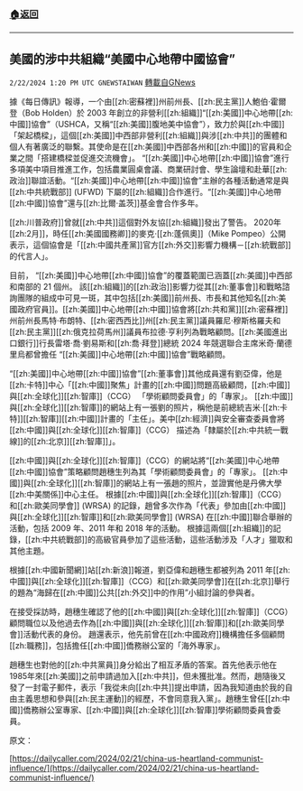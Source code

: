 ###  [:house:返回](README.md)
---


## 美國的涉中共組織“美國中心地帶中國協會”
`2/22/2024 1:20 PM UTC GNEWSTAIWAN` [轉載自GNews](https://gnews.org/articles/2332316)

據《每日傳訊》報導，一个由[[zh:密蘇裡]]州前州長、[[zh:民主黨]]人鮑伯·霍爾登（Bob Holden）於 2003 年創立的非營利[[zh:組織]]“[[zh:美國]]中心地帶[[zh:中國]]協會”（USHCA，又稱“[[zh:美國]]腹地美中協會”），致力於與[[zh:中國]]「架起橋樑」，這個[[zh:美國]]中西部非營利[[zh:組織]]與涉[[zh:中共]]的團體和個人有著廣泛的聯繫。其使命是在[[zh:美國]]中西部各州和[[zh:中國]]的官員和企業之間「搭建橋樑並促進交流機會」。  “[[zh:美國]]中心地帶[[zh:中國]]協會”進行多項美中項目推進工作，包括農業圓桌會議、商業研討會、學生論壇和赴華[[zh:政治]]聯誼活動。“[[zh:美國]]中心地帶[[zh:中國]]協會”主辦的各種活動通常是與[[zh:中共統戰部]] (UFWD) 下屬的[[zh:組織]]合作進行。“[[zh:美國]]中心地帶[[zh:中國]]協會”還与[[zh:比爾·盖茨]]基金會合作多年。

  

[[zh:川普政府]]曾就[[zh:中共]]這個對外友協[[zh:組織]]發出了警告。  2020年[[zh:2月]]，時任[[zh:美國國務卿]]的麥克‧[[zh:蓬佩奧]]（Mike Pompeo）公開表示，這個協會是「[[zh:中國共產黨]]官方[[zh:外交]]影響力機構－[[zh:統戰部]]的代言人」。

  

目前， “[[zh:美國]]中心地帶[[zh:中國]]協會”的覆蓋範圍已涵蓋[[zh:美國]]中西部和南部的 21 個州。 該[[zh:組織]]的[[zh:政治]]影響力從其[[zh:董事會]]和戰略諮詢團隊的組成中可見一斑，其中包括[[zh:美國]]前州長、市長和其他知名[[zh:美國政府官員]]。[[zh:美國]]中心地帶[[zh:中國]]協會將[[zh:共和黨]][[zh:密蘇裡]]州前州長馬特·布朗特、[[zh:密西西比]]州[[zh:民主黨]]議員羅尼·穆斯格羅夫和[[zh:民主黨]][[zh:俄克拉荷馬州]]議員布拉德·亨利列為戰略顧問。[[zh:美國進出口銀行]]行長雷塔·喬·劉易斯和[[zh:喬·拜登]]總統 2024 年競選聯合主席米奇·蘭德里烏都曾擔任 “[[zh:美國]]中心地帶[[zh:中國]]協會”戰略顧問。

  

“[[zh:美國]]中心地帶[[zh:中國]]協會”[[zh:董事會]]其他成員還有劉亞偉，他是[[zh:卡特]]中心「[[zh:中國]]聚焦」計畫的[[zh:中國]]問題高級顧問，[[zh:中國]]與[[zh:全球化]][[zh:智庫]]（CCG） 「學術顧問委員會」的「專家」。 [[zh:中國]]與[[zh:全球化]][[zh:智庫]]的網站上有一張劉的照片，稱他是前總統吉米·[[zh:卡特]][[zh:智庫]][[zh:中國]]計畫的「主任」。美中[[zh:經濟]]與安全審查委員會將[[zh:中國]]與[[zh:全球化]][[zh:智庫]]（CCG） 描述為「隸屬於[[zh:中共統一戰線]]的[[zh:北京]][[zh:智庫]]」。

  

[[zh:中國]]與[[zh:全球化]][[zh:智庫]]（CCG）的網站將“[[zh:美國]]中心地帶[[zh:中國]]協會”策略顧問趙穗生列為其「學術顧問委員會」的「專家」。 [[zh:中國]]與[[zh:全球化]][[zh:智庫]]的網站上有一張趙的照片，並證實他是丹佛大學[[zh:中美關係]]中心主任。 根據[[zh:中國]]與[[zh:全球化]][[zh:智庫]]（CCG）和[[zh:歐美同學會]] (WRSA) 的記錄，趙曾多次作為「代表」參加由[[zh:中國]]與[[zh:全球化]][[zh:智庫]]和[[zh:歐美同學會]] (WRSA) 在[[zh:中國]]聯合舉辦的活動，包括 2009 年、2011 年和 2018 年的活動。 根據這兩個[[zh:組織]]的記錄，[[zh:中共統戰部]]的高級官員參加了這些活動，這些活動涉及「人才」獵取和其他主題。

  

根據[[zh:中國新聞網]]站[[zh:新浪]]報道，劉亞偉和趙穗生都被列為 2011 年[[zh:中國]]與[[zh:全球化]][[zh:智庫]]（CCG）和[[zh:歐美同學會]]在[[zh:北京]]舉行的題為“海歸在[[zh:中國]]公共[[zh:外交]]中的作用”小組討論的參與者。

  

在接受採訪時，趙穗生確認了他的[[zh:中國]]與[[zh:全球化]][[zh:智庫]]（CCG）顧問職位以及他過去作為[[zh:中國]]與[[zh:全球化]][[zh:智庫]]和[[zh:歐美同學會]]活動代表的身份。 趙還表示，他先前曾在[[zh:中國政府]]機構擔任多個顧問[[zh:職務]]，包括擔任[[zh:中國]]僑務辦公室的「海外專家」。

  

趙穗生也對他的[[zh:中共黨員]]身分給出了相互矛盾的答案。首先他表示他在1985年來[[zh:美國]]之前申請過加入[[zh:中共]]，但未獲批准。然而，趙隨後又發了一封電子郵件，表示「我從未向[[zh:中共]]提出申請，因為我知道由於我的自由主義思想和參與[[zh:民主運動]]的經歷，不會同意我入黨」。趙穗生曾任[[zh:中國]]僑務辦公室專家、[[zh:中國]]與[[zh:全球化]][[zh:智庫]]學術顧問委員會委員。

原文：

[https://dailycaller.com/2024/02/21/china-us-heartland-communist-influence/](https://dailycaller.com/2024/02/21/china-us-heartland-communist-influence/)
